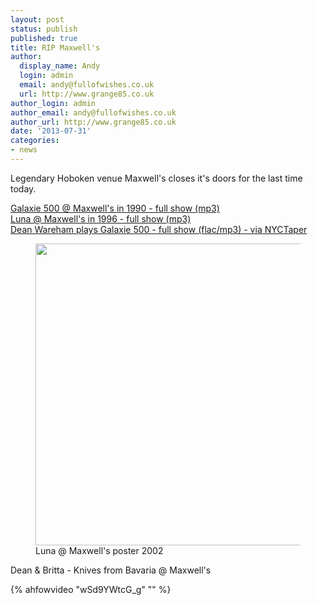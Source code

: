 ```yaml
---
layout: post
status: publish
published: true
title: RIP Maxwell's
author:
  display_name: Andy
  login: admin
  email: andy@fullofwishes.co.uk
  url: http://www.grange85.co.uk
author_login: admin
author_email: andy@fullofwishes.co.uk
author_url: http://www.grange85.co.uk
date: '2013-07-31'
categories:
- news
---
```

<p>Legendary Hoboken venue Maxwell's closes it's doors for the last time today.</p>
<p><a href="http://www.mediafire.com/download/t9jrk7ahvtaa5a8/Galaxie-500_1990-02-24_Maxwells-Hoboken-NJ-USA.zip">Galaxie 500 @ Maxwell's in 1990 - full show (mp3)</a><br />
<a href="http://www.mediafire.com/download/i8t8xcgqdikusji/Luna_1996-12-28_Maxwells-Hoboken-NJ-USA.zip">Luna @ Maxwell's in 1996 - full show (mp3)</a><br />
<a href="http://www.nyctaper.com/2011/01/dean-wareham-january-13-2011-maxwells-flac-and-mp3-downloads-streaming-songs/">Dean Wareham plays Galaxie 500 - full show (flac/mp3) - via NYCTaper</a></p>
<p><figure class="caption aligncenter"><img src="https://media.fullofwishes.co.uk/02-luna/pictures/2002-12-31_luna_maxwells_poster.jpg" width="615" height="483" class /><figcaption class="caption-text"> Luna @ Maxwell's poster 2002</figcaption></figure>
<p>Dean & Britta - Knives from Bavaria @ Maxwell's<br />
</p>
{% ahfowvideo "wSd9YWtcG_g" "" %}
